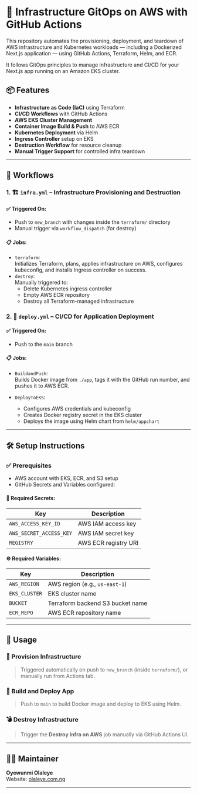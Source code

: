 # 🚀 Infrastructure GitOps on AWS with GitHub Actions

This repository automates the provisioning, deployment, and teardown of AWS infrastructure and Kubernetes workloads — including a Dockerized Next.js application — using GitHub Actions, Terraform, Helm, and ECR.

It follows GitOps principles to manage infrastructure and CI/CD for your Next.js app running on an Amazon EKS cluster.

## 📦 Features

- **Infrastructure as Code (IaC)** using Terraform
- **CI/CD Workflows** with GitHub Actions
- **AWS EKS Cluster Management**
- **Container Image Build & Push** to AWS ECR
- **Kubernetes Deployment** via Helm
- **Ingress Controller** setup on EKS
- **Destruction Workflow** for resource cleanup
- **Manual Trigger Support** for controlled infra teardown

---

## 🔧 Workflows

### 1. 🏗 `infra.yml` – Infrastructure Provisioning and Destruction

#### ✅ Triggered On:

- Push to `new_branch` with changes inside the `terraform/` directory
- Manual trigger via `workflow_dispatch` (for destroy)

#### 📋 Jobs:

- `terraform`:  
  Initializes Terraform, plans, applies infrastructure on AWS, configures kubeconfig, and installs Ingress controller on success.
- `destroy`:  
  Manually triggered to:
  - Delete Kubernetes ingress controller
  - Empty AWS ECR repository
  - Destroy all Terraform-managed infrastructure

### 2. 🚢 `deploy.yml` – CI/CD for Application Deployment

#### ✅ Triggered On:

- Push to the `main` branch

#### 📋 Jobs:

- `BuildandPush`:  
  Builds Docker image from `./app`, tags it with the GitHub run number, and pushes it to AWS ECR.

- `DeployToEKS`:
  - Configures AWS credentials and kubeconfig
  - Creates Docker registry secret in the EKS cluster
  - Deploys the image using Helm chart from `helm/appchart`

---

## 🛠️ Setup Instructions

### ✅ Prerequisites

- AWS account with EKS, ECR, and S3 setup
- GitHub Secrets and Variables configured:

#### 🔐 Required Secrets:

| Key                     | Description          |
| ----------------------- | -------------------- |
| `AWS_ACCESS_KEY_ID`     | AWS IAM access key   |
| `AWS_SECRET_ACCESS_KEY` | AWS IAM secret key   |
| `REGISTRY`              | AWS ECR registry URI |

#### ⚙️ Required Variables:

| Key           | Description                      |
| ------------- | -------------------------------- |
| `AWS_REGION`  | AWS region (e.g., `us-east-1`)   |
| `EKS_CLUSTER` | EKS cluster name                 |
| `BUCKET`      | Terraform backend S3 bucket name |
| `ECR_REPO`    | AWS ECR repository name          |

---

## 🚀 Usage

### 🔨 Provision Infrastructure

> Triggered automatically on push to `new_branch` (inside `terraform/`), or manually run from Actions tab.

### 🐳 Build and Deploy App

> Push to `main` to build Docker image and deploy to EKS using Helm.

### 💣 Destroy Infrastructure

> Trigger the **Destroy Infra on AWS** job manually via GitHub Actions UI.

---

## 🧑‍💻 Maintainer

**Oyewunmi Olaleye**  
Website: [olaleye.com.ng](https://olaleye.com.ng)

---
